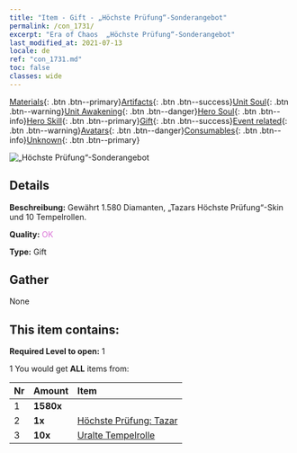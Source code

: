```yaml
---
title: "Item - Gift - „Höchste Prüfung“-​Sonderangebot"
permalink: /con_1731/
excerpt: "Era of Chaos  „Höchste Prüfung“-​Sonderangebot"
last_modified_at: 2021-07-13
locale: de
ref: "con_1731.md"
toc: false
classes: wide
---
```

 [Materials](/ItemsDE/){: .btn .btn--primary}[Artifacts](/ItemsDE/Artifacts/){: .btn .btn--success}[Unit Soul](/ItemsDE/UnitSoul/){: .btn .btn--warning}[Unit Awakening](/ItemsDE/UnitAwakening/){: .btn .btn--danger}[Hero Soul](/ItemsDE/HeroSoul/){: .btn .btn--info}[Hero Skill](/ItemsDE/HeroSkill/){: .btn .btn--primary}[Gift](/ItemsDE/Gift/){: .btn .btn--success}[Event related](/ItemsDE/Events/){: .btn .btn--warning}[Avatars](/ItemsDE/Avatars/){: .btn .btn--danger}[Consumables](/ItemsDE/Consumables/){: .btn .btn--info}[Unknown](/ItemsDE/Unknown/){: .btn .btn--primary}

 ![„Höchste Prüfung“-​Sonderangebot](/images/t/i_907347.png)

## Details
 **Beschreibung:** Gewährt 1.580 Diamanten, „Tazars Höchste Prüfung“-Skin und 10 Tempelrollen.

 **Quality:** <span style="color: #DA70D6">OK</span>

 **Type:** Gift

## Gather

  None

## This item contains:

 **Required Level to open:** 1

 1 You would get **ALL** items  from:

  | Nr | Amount |     Item    |
  |:---|:-------|:------------|
  | 1 |  **1580x** | <i class="fas fa-gem"/> |  | 
  | 2 |  **1x** | [Höchste Prüfung: Tazar](/ItemsDE/con_1078/) |  | 
  | 3 |  **10x** | [Uralte Tempelrolle](/ItemsDE/con_697/) |  | 
